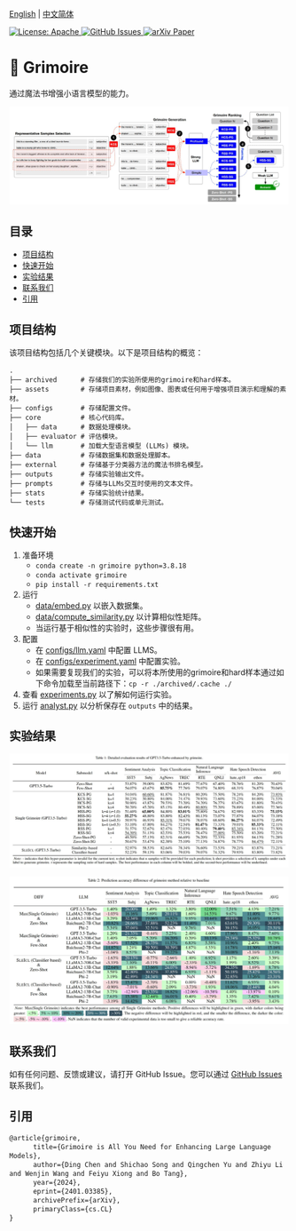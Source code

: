 [English](./README.md) | [中文简体](./README.zh_CN.md)

<a href="https://opensource.org/license/apache-2-0/">
    <img alt="License: Apache" src="https://img.shields.io/badge/License-Apache2.0-green.svg">
</a>
<a href="https://github.com/IAAR-Shanghai/Grimoire/issues">
    <img alt="GitHub Issues" src="https://img.shields.io/github/issues/IAAR-Shanghai/Grimoire?color=red">
</a>
<a href="https://arxiv.org/abs/2401.03385">
    <img alt="arXiv Paper" src="https://img.shields.io/badge/Paper-arXiv-blue.svg">
</a>

# 📖 Grimoire

通过魔法书增强小语言模型的能力。
<p align="center"><img src="./assets/grim_framework.jpg" alt=""></p>

## 目录
- [项目结构](#项目结构)
- [快速开始](#快速开始)
- [实验结果](#实验结果)
- [联系我们](#联系我们)
- [引用](#引用)

## 项目结构
该项目结构包括几个关键模块。以下是项目结构的概览：
```
.
├── archived      # 存储我们的实验所使用的grimoire和hard样本。
├── assets        # 存储项目素材，例如图像、图表或任何用于增强项目演示和理解的素材。
├── configs       # 存储配置文件。
├── core          # 核心代码库。
│   ├── data      # 数据处理模块。
│   ├── evaluator # 评估模块。
│   └── llm       # 加载大型语言模型 (LLMs) 模块。
├── data          # 存储数据集和数据处理脚本。
├── external      # 存储基于分类器方法的魔法书排名模型。
├── outputs       # 存储实验输出文件。
├── prompts       # 存储与LLMs交互时使用的文本文件。
├── stats         # 存储实验统计结果。
└── tests         # 存储测试代码或单元测试。
```

## 快速开始
1. 准备环境
   * `conda create -n grimoire python=3.8.18`
   * `conda activate grimoire`
   * `pip install -r requirements.txt`
2. 运行
   * [data/embed.py](data/embed.py) 以嵌入数据集。
   * [data/compute_similarity.py](data/compute_similarity.py) 以计算相似性矩阵。
   * 当运行基于相似性的实验时，这些步骤很有用。
3. 配置
   * 在 [configs/llm.yaml](configs/llm.yaml) 中配置 LLMS。
   * 在 [configs/experiment.yaml](configs/experiment.yaml) 中配置实验。
   * 如果需要复现我们的实验，可以将本所使用的grimoire和hard样本通过如下命令加载至当前路径下：`cp -r ./archived/.cache ./`
4. 查看 [experiments.py](experiments.py) 以了解如何运行实验。
5. 运行 [analyst.py](analyst.py) 以分析保存在 `outputs` 中的结果。

## 实验结果
<p align="center"><img src="./assets/res_gpt-3.5-turbo.jpg" alt=""></p>
<p align="center"><img src="./assets/acc_diff_grim_to_baseline.jpg" alt=""></p>


## 联系我们
如有任何问题、反馈或建议，请打开 GitHub Issue。您可以通过 [GitHub Issues](https://github.com/IAAR-Shanghai/Grimoire/issues) 联系我们。

## 引用
```
@article{grimoire,
      title={Grimoire is All You Need for Enhancing Large Language Models}, 
      author={Ding Chen and Shichao Song and Qingchen Yu and Zhiyu Li and Wenjin Wang and Feiyu Xiong and Bo Tang},
      year={2024},
      eprint={2401.03385},
      archivePrefix={arXiv},
      primaryClass={cs.CL}
}
```
